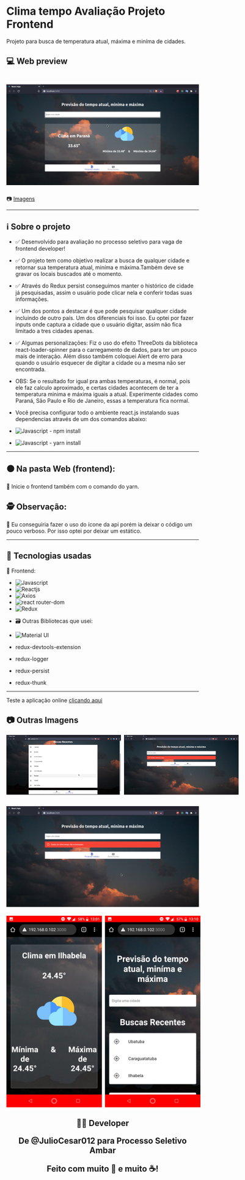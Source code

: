 # Clima tempo Avaliação Projeto Frontend

Projeto para busca de temperatura atual, máxima e miníma de cidades.

## 💻 Web preview

<h1 align="center">
    <img src="src/assets/TelaInicialPC.png">
</h1>

📷 [Imagens](#-outras-imagens)

---

## ℹ️ Sobre o projeto

- ✅ Desenvolvido para avaliação no processo seletivo para vaga de frontend developer!

- ✅ O projeto tem como objetivo realizar a busca de qualquer cidade e retornar sua temperatura atual, miníma e máxima.Também deve se gravar os locais buscados até o momento.

- ✅ Através do Redux persist conseguimos manter o histórico de cidade já pesquisadas, assim o usuário pode clicar nela e conferir todas suas informações.

- ✅ Um dos pontos a destacar é que pode pesquisar qualquer cidade incluindo de outro país. Um dos diferenciais foi isso. Eu optei por fazer inputs onde captura a cidade que o usuário digitar, assim não fica limitado a tres cidades apenas.

* ✅ Algumas personalizações: Fiz o uso do efeito ThreeDots da biblioteca react-loader-spinner para o carregamento de dados, para ter um pouco mais de interação. Além disso também coloquei Alert de erro para quando o usuário esquecer de digitar a cidade ou a mesma não ser encontrada.

* OBS: Se o resultado for igual pra ambas temperaturas, é normal, pois ele faz calculo aproximado, e certas cidades acontecem de ter a temperatura minima e máxima iguais a atual. Experimente cidades como Paraná, São Paulo e Rio de Janeiro, essas a temperatura fica normal.

* Você precisa configurar todo o ambiente react.js instalando suas dependencias através de um dos comandos abaixo:

- <img src="https://img.shields.io/badge/-Nodejs-026e00?logo=Node.js&logoColor=white&labelColor=026e00" alt="Javascript" /> - npm install

- <img src="https://img.shields.io/badge/-Yarn-117cad?logo=yarn&logoColor=white&labelColor=117cad" alt="Javascript" /> - yarn install

---

## ⚫ Na pasta Web (frontend):

🔲 Inicie o frontend também com o comando do yarn.

## 🕵️ Observação:

📜 Eu conseguiria fazer o uso do ícone da api porém ia deixar o código um pouco verboso. Por isso optei por deixar um estático.

---

## 🚀 Tecnologias usadas

💚 Frontend:

- <img src="https://img.shields.io/badge/-Javascript-D2B523?logo=javascript&logoColor=white&labelColor=D2B523" alt="Javascript" />

- <img src="https://img.shields.io/badge/-React.js-61dafb?logo=react&logoColor=white&labelColor=61dafb" alt="Reactjs" />

- <img src="https://media.vlpt.us/images/zofqofhtltm8015/post/10f9a3b9-114d-4ba9-a903-49c122bbe25d/image.png" width="80" alt="Axios" />

- <img src="https://img.shields.io/badge/-React_Router_Dom-E94949?logo=react-router&logoColor=white&labelColor=E94949" alt="react router-dom" />

- <img src="https://img.shields.io/badge/-Redux-764abc?logo=redux&logoColor=white&labelColor=764abc" alt="Redux" />

* 🗃️ Outras Bibliotecas que usei:

* <img href="https://material-ui.com/pt/" src="https://img.shields.io/badge/-Material UI-2786E5?logo=material-ui&logoColor=white&labelColor=2786E5" alt="Material UI" />

* redux-devtools-extension
* redux-logger
* redux-persist
* redux-thunk
---

Teste a aplicação online [clicando aqui][linkapp]

## 📷 Outras Imagens

<div align="center">
    <div style="display: flex; align-items: flex-start;">
        <img src="src/assets/BuscaRecentes.png" width="300px">
        &nbsp;&nbsp;
        <img src="src/assets/ErroInserirCidade.png" width="300px">
    </div>
</div>

 <h2 align="center">
     <img src="src/assets/CidadeNaoEncontrada.png">
 </h2>

<div align="center">
    <div style="display: flex; align-items: flex-start;">
        <img width="250px" src="src/assets/TelaInicialMobile1.jpeg">
        &nbsp;&nbsp;
        <img width="250px" src="src/assets/TelaInicialMobile3.jpeg">
    </div>
</div>


<h2 align="center">
👨‍💻 Developer

De @JulioCesar012 para Processo Seletivo Ambar

Feito com muito 💚 e muito ☕!
</h2>

[linkapp]:https://climatempo2021.herokuapp.com
